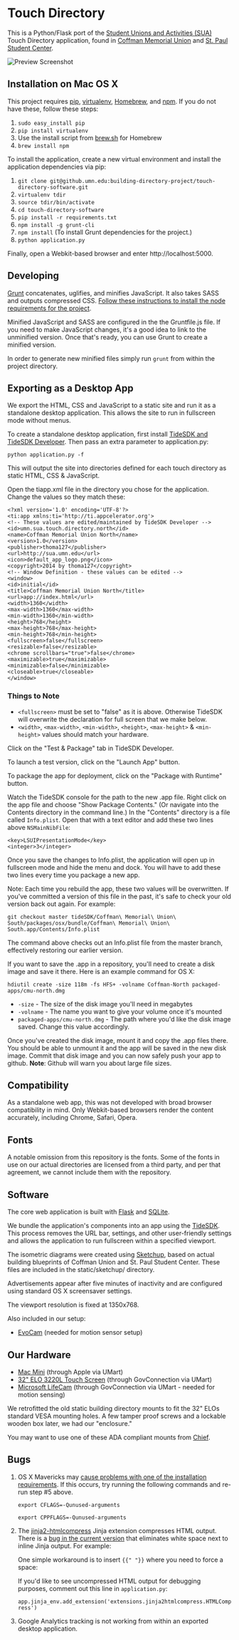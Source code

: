 # Touch Directory

This is a Python/Flask port of the [Student Unions and Activities (SUA)](http://sua.umn.edu) Touch Directory application, found in [Coffman Memorial Union](http://sua.umn.edu/about/coffman/) and [St. Paul Student Center](http://sua.umn.edu/about/st-paul-student-center/).

![Preview Screenshot](https://github.umn.edu/SUA/touch-directory/raw/master/static/preview.png)

## Installation on Mac OS X

This project requires [pip](http://www.pip-installer.org/en/latest/), [virtualenv](http://www.virtualenv.org/en/latest/), [Homebrew](http://brew.sh), and [npm](https://www.npmjs.org/). If you do not have these, follow these steps:

1. `sudo easy_install pip`
2. `pip install virtualenv`
3. Use the install script from [brew.sh](http://brew.sh) for Homebrew
4. `brew install npm`

To install the application, create a new virtual environment and install the application dependencies via pip:

1. `git clone git@github.umn.edu:building-directory-project/touch-directory-software.git`
2. `virtualenv tdir`
3. `source tdir/bin/activate`
4. `cd touch-directory-software`
5. `pip install -r requirements.txt`
6. `npm install -g grunt-cli`
7. `npm install` (To install Grunt dependencies for the project.)
7. `python application.py`

Finally, open a Webkit-based browser and enter http://localhost:5000.

## Developing

[Grunt](http://gruntjs.com/getting-started) concatenates, uglifies, and minifies JavaScript. It also takes SASS and outputs compressed CSS. [Follow these instructions to install the node requirements for the project](http://gruntjs.com/getting-started#working-with-an-existing-grunt-project).

Minified JavaScript and SASS are configured in the the Gruntfile.js file. If you need to make JavaScript changes, it's a good idea to link to the unminified version. Once that's ready, you can use Grunt to create a minified version.

In order to generate new minified files simply run `grunt` from within the project directory.

## Exporting as a Desktop App

We export the HTML, CSS and JavaScript to a static site and run it as a standalone desktop application. This allows the site to run in fullscreen mode without menus.

To create a standalone desktop application, first install [TideSDK and TideSDK Developer](http://www.tidesdk.org/). Then pass an extra parameter to application.py:

`python application.py -f`

This will output the site into directories defined for each touch directory as static HTML, CSS & JavaScript.

Open the tiapp.xml file in the directory you chose for the application. Change the values so they match these:

	<?xml version='1.0' encoding='UTF-8'?>
	<ti:app xmlns:ti='http://ti.appcelerator.org'>
	<!-- These values are edited/maintained by TideSDK Developer -->
	<id>umn.sua.touch.directory.north</id>
	<name>Coffman Memorial Union North</name>
	<version>1.0</version>
	<publisher>thoma127</publisher>
	<url>http://sua.umn.edu</url>
	<icon>default_app_logo.png</icon>
	<copyright>2014 by thoma127</copyright>
	<!-- Window Definition - these values can be edited -->
	<window>
	<id>initial</id>
	<title>Coffman Memorial Union North</title>
	<url>app://index.html</url>
	<width>1360</width>
	<max-width>1360</max-width>
	<min-width>1360</min-width>
	<height>768</height>
	<max-height>768</max-height>
	<min-height>768</min-height>
	<fullscreen>false</fullscreen>
	<resizable>false</resizable>
	<chrome scrollbars="true">false</chrome>
	<maximizable>true</maximizable>
	<minimizable>false</minimizable>
	<closeable>true</closeable>
	</window>

### Things to Note

* `<fullscreen>` must be set to "false" as it is above. Otherwise TideSDK will overwrite the declaration for full screen that we make below.
* `<width>`, `<max-width>`, `<min-width>`, `<height>`, `<max-height>` & `<min-height>` values should match your hardware.

Click on the "Test & Package" tab in TideSDK Developer. 

To launch a test version, click on the "Launch App" button.

To package the app for deployment, click on the "Package with Runtime" button.

Watch the TideSDK console for the path to the new .app file. Right click on the app file and choose "Show Package Contents." (Or navigate into the Contents directory in the command line.) In the "Contents" directory is a file called `Info.plist`. Open that with a text editor and add these two lines above `NSMainNibFile`:

	<key>LSUIPresentationMode</key>
	<integer>3</integer>

Once you save the changes to Info.plist, the application will open up in fullscreen mode and hide the menu and dock. You will have to add these two lines every time you package a new app.

Note: Each time you rebuild the app, these two values will be overwritten. If you've committed a version of this file in the past, it's safe to check your old version back out again. For example:

	git checkout master tideSDK/Coffman\ Memorial\ Union\ South/packages/osx/bundle/Coffman\ Memorial\ Union\ South.app/Contents/Info.plist
	
The command above checks out an Info.plist file from the master branch, effectively restoring our earlier version.

If you want to save the .app in a repository, you'll need to create a disk image and save it there. Here is an example command for OS X:

	hdiutil create -size 118m -fs HFS+ -volname Coffman-North packaged-apps/cmu-north.dmg

* `-size` - The size of the disk image you'll need in megabytes
* `-volname` - The name you want to give your volume once it's mounted
* `packaged-apps/cmu-north.dmg` - The path where you'd like the disk image saved. Change this value accordingly.

Once you've created the disk image, mount it and copy the .app files there. You should be able to unmount it and the app will be saved in the new disk image. Commit that disk image and you can now safely push your app to github. **Note**: Github will warn you about large file sizes.

## Compatibility

As a standalone web app, this was not developed with broad browser compatibility in mind. Only Webkit-based browsers render the content accurately, including Chrome, Safari, Opera.

## Fonts

A notable omission from this repository is the fonts. Some of the fonts in use on our actual directories are licensed from a third party, and per that agreement, we cannot include them with the repository.

## Software

The core web application is built with [Flask](http://flask.pocoo.org/) and [SQLite](https://sqlite.org/).

We bundle the application's components into an app using the [TideSDK](http://www.tidesdk.org/). This process removes the URL bar, settings, and other user-friendly settings and allows the application to run fullscreen within a specified viewport.

The isometric diagrams were created using [Sketchup](http://www.sketchup.com/products/sketchup-pro), based on actual building blueprints of Coffman Union and St. Paul Student Center. These files are included in the static/sketchup/ directory.

Advertisements appear after five minutes of inactivity and are configured using standard OS X screensaver settings.

The viewport resolution is fixed at 1350x768.

Also included in our setup:

* [EvoCam](http://www.evological.com/evocam.html) (needed for motion sensor setup)

## Our Hardware

* [Mac Mini](https://www.apple.com/mac-mini/) (through Apple via UMart)
* [32" ELO 3220L Touch Screen](http://www.elotouch.com/Products/LCDs/3220L/default.asp) (through GovConnection via UMart)
* [Microsoft LifeCam](http://www.microsoft.com/hardware/en-us/p/lifecam-hd-3000/T3H-00011) (through GovConnection via UMart - needed for motion sensing)

We retrofitted the old static building directory mounts to fit the 32" ELOs standard VESA mounting holes. A few tamper proof screws and a lockable wooden box later, we had our "enclosure."

You may want to use one of these ADA compliant mounts from [Chief](http://www.chiefmfg.com/Products/MTA3241).

## Bugs

1. OS X Mavericks may [cause problems with one of the installation requirements](http://stackoverflow.com/questions/22313407/clang-error-unknown-argument-mno-fused-madd-python-package-installation-fa/22322645#22322645). If this occurs, try running the following commands and re-run step #5 above.

	`export CFLAGS=-Qunused-arguments`

	`export CPPFLAGS=-Qunused-arguments`

2. The [jinja2-htmlcompress](https://github.com/mitsuhiko/jinja2-htmlcompress) Jinja extension compresses HTML output. There is a [bug in the current version](https://github.com/mitsuhiko/jinja2-htmlcompress/issues/8) that eliminates white space next to inline Jinja output. For example:

	<!-- the space between "diagram" and {{ diagram.floor_slug }} will get lost resulting in broken styles -->
	<div class="diagram {{ diagram.floor_slug }}-diagram" style="width: {{ diagram.width }}px; height: {{ diagram.height }}px;">

	One simple workaround is to insert `{{" "}}` where you need to force a space:
	
	<div class="diagram{{ " " }}{{ diagram.floor_slug }}-diagram" style="width: {{ diagram.width }}px; height: {{ diagram.height }}px;">
	
	If you'd like to see uncompressed HTML output for debugging purposes, comment out this line in `application.py`:

	`app.jinja_env.add_extension('extensions.jinja2htmlcompress.HTMLCompress')`

3. Google Analytics tracking is not working from within an exported desktop application.
